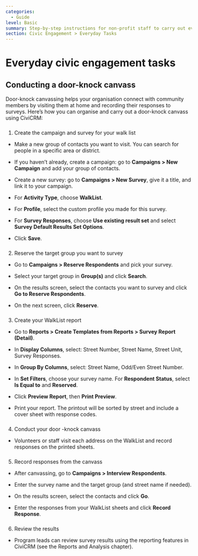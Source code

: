```yaml
---
categories:
  - Guide
level: Basic
summary: Step-by-step instructions for non-profit staff to carry out everyday civic engagement tasks in CiviCRM, such as door-knock canvassing, phone banking, and mobilizing event participants.
section: Civic Engagement > Everyday Tasks
---
```


# Everyday civic engagement tasks

## Conducting a door-knock canvass

Door-knock canvassing helps your organisation connect with community members by visiting them at home and recording their responses to surveys. Here’s how you can organise and carry out a door-knock canvass using CiviCRM:

###
1. Create the campaign and survey for your walk list

- Make a new group of contacts you want to visit. You can search for people in a specific area or district.

- If you haven’t already, create a campaign: go to **Campaigns > New Campaign** and add your group of contacts.

- Create a new survey: go to **Campaigns > New Survey**, give it a title, and link it to your campaign.

- For **Activity Type**, choose **WalkList**.

- For **Profile**, select the custom profile you made for this survey.

- For **Survey Responses**, choose **Use existing result set** and select **Survey Default Results Set Options**.

- Click **Save**.

###

2. Reserve the target group you want to survey

- Go to **Campaigns > Reserve Respondents** and pick your survey.

- Select your target group in **Group(s)** and click **Search**.

- On the results screen, select the contacts you want to survey and click **Go to Reserve Respondents**.

- On the next screen, click **Reserve**.

###

3. Create your WalkList report

- Go to **Reports > Create Templates from Reports > Survey Report (Detail)**.

- In **Display Columns**, select: Street Number, Street Name, Street Unit, Survey Responses.

- In **Group By Columns**, select: Street Name, Odd/Even Street Number.

- In **Set Filters**, choose your survey name. For **Respondent Status**, select **Is Equal to** and **Reserved**.

- Click **Preview Report**, then **Print Preview**.

- Print your report. The printout will be sorted by street and include a cover sheet with response codes.

###

4. Conduct your door
-knock canvass

- Volunteers or staff visit each address on the WalkList and record responses on the printed sheets.

###

5. Record responses from the canvass

- After canvassing, go to **Campaigns > Interview Respondents**.

- Enter the survey name and the target group (and street name if needed).

- On the results screen, select the contacts and click **Go**.

- Enter the responses from your WalkList sheets and click **Record Response**.

###

6. Review the results

- Program leads can review survey results using the reporting features in CiviCRM (see the Reports and Analysis chapter).
